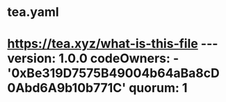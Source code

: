 # tea.yaml
# https://tea.xyz/what-is-this-file --- version: 1.0.0 codeOwners:   - '0xBe319D7575B49004b64aBa8cD0Abd6A9b10b771C' quorum: 1
